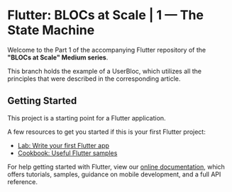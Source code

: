 # Flutter: BLOCs at Scale | 1 — The State Machine

Welcome to the Part 1 of the accompanying Flutter repository of the **"BLOCs at Scale" Medium series**.

This branch holds the example of a UserBloc, which utilizes all the principles
that were described in the corresponding article.

## Getting Started

This project is a starting point for a Flutter application.

A few resources to get you started if this is your first Flutter project:

- [Lab: Write your first Flutter app](https://flutter.dev/docs/get-started/codelab)
- [Cookbook: Useful Flutter samples](https://flutter.dev/docs/cookbook)

For help getting started with Flutter, view our
[online documentation](https://flutter.dev/docs), which offers tutorials,
samples, guidance on mobile development, and a full API reference.
